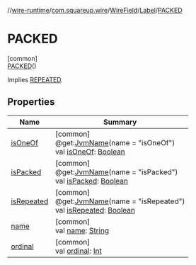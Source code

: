//[wire-runtime](../../../../../index.md)/[com.squareup.wire](../../../index.md)/[WireField](../../index.md)/[Label](../index.md)/[PACKED](index.md)

# PACKED

[common]\
[PACKED](index.md)()

Implies [REPEATED](../-r-e-p-e-a-t-e-d/index.md).

## Properties

| Name | Summary |
|---|---|
| [isOneOf](../is-one-of.md) | [common]<br>@get:[JvmName](https://kotlinlang.org/api/latest/jvm/stdlib/kotlin.jvm/-jvm-name/index.html)(name = "isOneOf")<br>val [isOneOf](../is-one-of.md): [Boolean](https://kotlinlang.org/api/latest/jvm/stdlib/kotlin/-boolean/index.html) |
| [isPacked](../is-packed.md) | [common]<br>@get:[JvmName](https://kotlinlang.org/api/latest/jvm/stdlib/kotlin.jvm/-jvm-name/index.html)(name = "isPacked")<br>val [isPacked](../is-packed.md): [Boolean](https://kotlinlang.org/api/latest/jvm/stdlib/kotlin/-boolean/index.html) |
| [isRepeated](../is-repeated.md) | [common]<br>@get:[JvmName](https://kotlinlang.org/api/latest/jvm/stdlib/kotlin.jvm/-jvm-name/index.html)(name = "isRepeated")<br>val [isRepeated](../is-repeated.md): [Boolean](https://kotlinlang.org/api/latest/jvm/stdlib/kotlin/-boolean/index.html) |
| [name](../-r-e-q-u-i-r-e-d/index.md#-372974862%2FProperties%2F-1082500773) | [common]<br>val [name](../-r-e-q-u-i-r-e-d/index.md#-372974862%2FProperties%2F-1082500773): [String](https://kotlinlang.org/api/latest/jvm/stdlib/kotlin/-string/index.html) |
| [ordinal](../-r-e-q-u-i-r-e-d/index.md#-739389684%2FProperties%2F-1082500773) | [common]<br>val [ordinal](../-r-e-q-u-i-r-e-d/index.md#-739389684%2FProperties%2F-1082500773): [Int](https://kotlinlang.org/api/latest/jvm/stdlib/kotlin/-int/index.html) |
